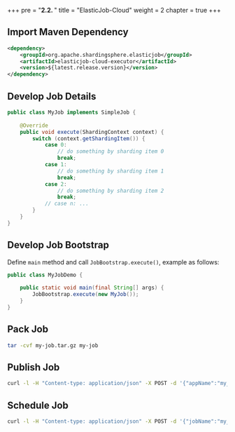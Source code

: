 +++
pre = "<b>2.2. </b>"
title = "ElasticJob-Cloud"
weight = 2
chapter = true
+++

## Import Maven Dependency

```xml
<dependency>
    <groupId>org.apache.shardingsphere.elasticjob</groupId>
    <artifactId>elasticjob-cloud-executor</artifactId>
    <version>${latest.release.version}</version>
</dependency>
```

## Develop Job Details

```java
public class MyJob implements SimpleJob {
    
    @Override
    public void execute(ShardingContext context) {
        switch (context.getShardingItem()) {
            case 0: 
                // do something by sharding item 0
                break;
            case 1: 
                // do something by sharding item 1
                break;
            case 2: 
                // do something by sharding item 2
                break;
            // case n: ...
        }
    }
}
```

## Develop Job Bootstrap

Define `main` method and call `JobBootstrap.execute()`, example as follows:

```java
public class MyJobDemo {
    
    public static void main(final String[] args) {
        JobBootstrap.execute(new MyJob());
    }
}
```

## Pack Job

```bash
tar -cvf my-job.tar.gz my-job
```

## Publish Job

```bash
curl -l -H "Content-type: application/json" -X POST -d '{"appName":"my_app","appURL":"http://app_host:8080/my-job.tar.gz","cpuCount":0.1,"memoryMB":64.0,"bootstrapScript":"bin/start.sh","appCacheEnable":true,"eventTraceSamplingCount":0}' http://elasticjob_cloud_host:8899/api/app
```

## Schedule Job

```bash
curl -l -H "Content-type: application/json" -X POST -d '{"jobName":"my_job","appName":"my_app","jobExecutionType":"TRANSIENT","cron":"0/5 * * * * ?","shardingTotalCount":3,"cpuCount":0.1,"memoryMB":64.0}' http://elasticjob_cloud_host:8899/api/job/register
```
